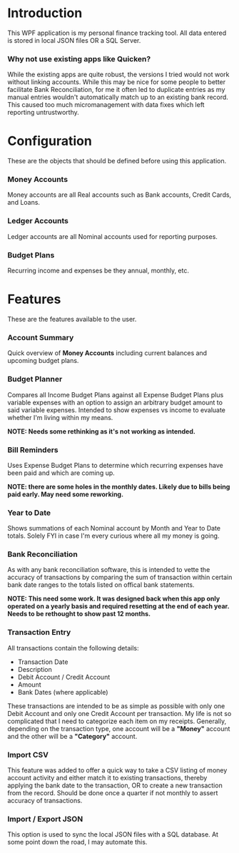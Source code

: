 
# Introduction

This WPF application is my personal finance tracking tool.  All data entered is stored in local JSON files OR a SQL Server. 

### Why not use existing apps like Quicken?

While the existing apps are quite robust, the versions I tried would not work without linking accounts.  While this may be nice for some people to better facilitate Bank Reconciliation, for me it often led to duplicate entries as my manual entries wouldn't automatically match up to an existing bank record.  This caused too much micromanagement with data fixes which left reporting untrustworthy.


# Configuration

These are the objects that should be defined before using this application.

### Money Accounts

Money accounts are all Real accounts such as Bank accounts, Credit Cards, and Loans.

### Ledger Accounts

Ledger accounts are all Nominal accounts used for reporting purposes.  

### Budget Plans

Recurring income and expenses be they annual, monthly, etc.


# Features

These are the features available to the user.

### Account Summary

Quick overview of **Money Accounts** including current balances and upcoming budget plans.


### Budget Planner

Compares all Income Budget Plans against all Expense Budget Plans plus variable expenses with an option to assign an arbitrary budget amount to said variable expenses.
Intended to show expenses vs income to evaluate whether I'm living within my means.

**NOTE: Needs some rethinking as it's not working as intended.**


### Bill Reminders

Uses Expense Budget Plans to determine which recurring expenses have been paid and which are coming up.

**NOTE: there are some holes in the monthly dates.  Likely due to bills being paid early.  May need some reworking.**


### Year to Date

Shows summations of each Nominal account by Month and Year to Date totals.  Solely FYI in case I'm every curious where all my money is going.


### Bank Reconciliation

As with any bank reconciliation software, this is intended to vette the accuracy of transactions by comparing the sum of transaction within certain bank date ranges to the totals listed on offical bank statements.  

**NOTE: This need some work.  It was designed back when this app only operated on a yearly basis and required resetting at the end of each year.  Needs to be rethought to show past 12 months.**

### Transaction Entry

All transactions contain the following details:
- Transaction Date
- Description
- Debit Account / Credit Account
- Amount
- Bank Dates (where applicable)

These transactions are intended to be as simple as possible with only one Debit Account and only one Credit Account per transaction.  My life is not so complicated that I need to categorize each item on my receipts.  Generally, depending on the transaction type, one account will be a **"Money"** account and the other will be a **"Category"** account.  

### Import CSV

This feature was added to offer a quick way to take a CSV listing of money account activity and either match it to existing transactions, thereby applying the bank date to the transaction, OR to create a new transaction from the record.  Should be done once a quarter if not monthly to assert accuracy of transactions.

### Import / Export JSON

This option is used to sync the local JSON files with a SQL database.  At some point down the road, I may automate this.








